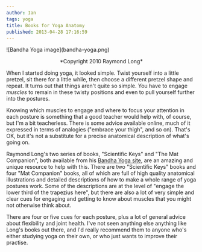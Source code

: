 ```yaml
---
author: Ian
tags: yoga
title: Books for Yoga Anatomy
published: 2013-04-28 17:16:59
---
```

<div class="img-right">
![Bandha Yoga image](bandha-yoga.png)
<p style="text-align: center;">
*Copyright 2010 Raymond Long*
</p>
</div>

When I started doing yoga, it looked simple.  Twist yourself into a
little pretzel, sit there for a little while, then choose a different
pretzel shape and repeat.  It turns out that things aren't quite so
simple.  You have to engage *muscles* to remain in these twisty
positions and even to pull yourself further into the postures.

Knowing which muscles to engage and where to focus your attention in
each posture is something that a good teacher would help with, of
course, but I'm a bit teacherless.  There is some advice available
online, much of it expressed in terms of analogies ("embrace your
thigh", and so on).  That's OK, but it's not a substitute for a
precise anatomical description of what's going on.

Raymond Long's two series of books, "Scientific Keys" and "The Mat
Companion", both available from his [Bandha Yoga site][bysite], are an
amazing and unique resource to help with this.  There are two
"Scientific Keys" books and four "Mat Companion" books, all of which
are full of high quality anatomical illustrations and detailed
descriptions of how to make a whole range of yoga postures work.  Some
of the descriptions are at the level of "engage the lower third of the
trapezius here", but there are also a lot of very simple and clear
cues for engaging and getting to know about muscles that you might not
otherwise think about.

There are four or five cues for each posture, plus a lot of general
advice about flexibility and joint health.  I've not seen anything
else anything like Long's books out there, and I'd really recommend
them to anyone who's either studying yoga on their own, or who just
wants to improve their practise.

[bysite]: http://www.bandhayoga.com/
